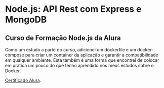 # Node.js: API Rest com Express e MongoDB
## Curso de Formação Node.js da Alura 

Como um estudo a parte do curso, adicionei um dockerfile e um docker-compose para criar um container da aplicação e garantir a compatibilidade em qualquer ambiente.
Esta também é uma forma que encontrei de colocar em pratica um pouco do que tenho aprendido nos meus estudos sobre o Docker. 

[Certificado Alura](https://cursos.alura.com.br/certificate/40b78288-bc3e-4e50-8e4f-83d405bf3cbd).

